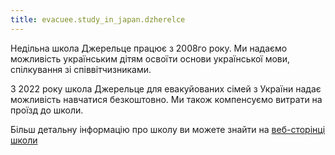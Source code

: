 ```yaml
---
title: evacuee.study_in_japan.dzherelce
---
```


Недільна школа Джерельце працює з 2008го року. Ми надаємо можливість українським дітям освоїти основи української мови, спілкування зі співвітчизниками.

З 2022 року школа Джерельце для евакуйованих сімей з України надає можливість навчатися безкоштовно. Ми також компенсуємо витрати на проїзд до школи.

Більш детальну інформацію про школу ви можете знайти на [веб-сторінці школи](http://dzherelce.github.io/)
